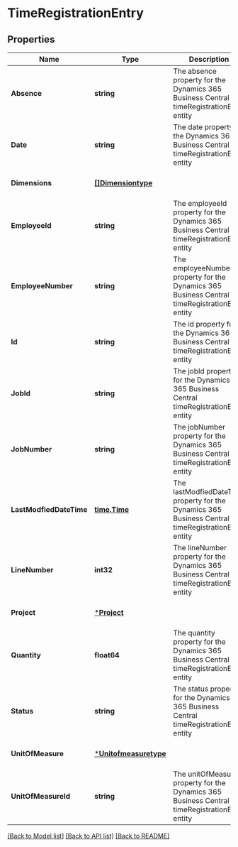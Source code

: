 # TimeRegistrationEntry

## Properties
Name | Type | Description | Notes
------------ | ------------- | ------------- | -------------
**Absence** | **string** | The absence property for the Dynamics 365 Business Central timeRegistrationEntry entity | [optional] [default to null]
**Date** | **string** | The date property for the Dynamics 365 Business Central timeRegistrationEntry entity | [optional] [default to null]
**Dimensions** | [**[]Dimensiontype**](dimensiontype.md) |  | [optional] [default to null]
**EmployeeId** | **string** | The employeeId property for the Dynamics 365 Business Central timeRegistrationEntry entity | [optional] [default to null]
**EmployeeNumber** | **string** | The employeeNumber property for the Dynamics 365 Business Central timeRegistrationEntry entity | [optional] [default to null]
**Id** | **string** | The id property for the Dynamics 365 Business Central timeRegistrationEntry entity | [optional] [default to null]
**JobId** | **string** | The jobId property for the Dynamics 365 Business Central timeRegistrationEntry entity | [optional] [default to null]
**JobNumber** | **string** | The jobNumber property for the Dynamics 365 Business Central timeRegistrationEntry entity | [optional] [default to null]
**LastModfiedDateTime** | [**time.Time**](time.Time.md) | The lastModfiedDateTime property for the Dynamics 365 Business Central timeRegistrationEntry entity | [optional] [default to null]
**LineNumber** | **int32** | The lineNumber property for the Dynamics 365 Business Central timeRegistrationEntry entity | [optional] [default to null]
**Project** | [***Project**](project.md) |  | [optional] [default to null]
**Quantity** | **float64** | The quantity property for the Dynamics 365 Business Central timeRegistrationEntry entity | [optional] [default to null]
**Status** | **string** | The status property for the Dynamics 365 Business Central timeRegistrationEntry entity | [optional] [default to null]
**UnitOfMeasure** | [***Unitofmeasuretype**](unitofmeasuretype.md) |  | [optional] [default to null]
**UnitOfMeasureId** | **string** | The unitOfMeasureId property for the Dynamics 365 Business Central timeRegistrationEntry entity | [optional] [default to null]

[[Back to Model list]](../README.md#documentation-for-models) [[Back to API list]](../README.md#documentation-for-api-endpoints) [[Back to README]](../README.md)

